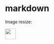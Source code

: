 # markdown

Image resize:

[<img src="https://www.runatlantis.io/hero.png" width="35" height="35"/>](https://www.runatlantis.io/)
